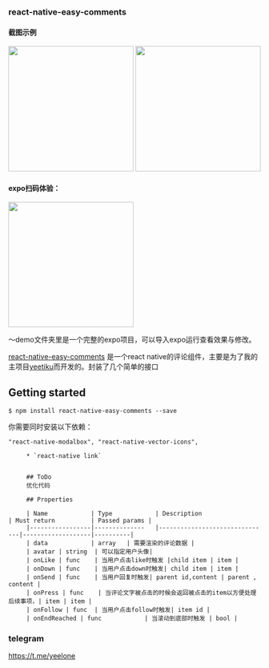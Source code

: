### react-native-easy-comments 

#### 截图示例
<img src="https://wx3.sinaimg.cn/mw690/6547935dgy1fp0fr9cnmij20u01hcgs1.jpg" width=250/>      <img src="https://wx1.sinaimg.cn/mw690/6547935dgy1fp0fr96uxcj20u01hcn27.jpg" width=250/>

#### expo扫码体验：
<img src="https://wx1.sinaimg.cn/mw690/6547935dgy1fp0fx9cnauj20dj0imdgf.jpg" width=250 />

～demo文件夹里是一个完整的expo项目，可以导入expo运行查看效果与修改。

[react-native-easy-comments](https://github.com/yeelone/react-native-easy-comments) 是一个react native的评论组件，主要是为了我的主项目[yeetiku](https://github.com/yeelone/yeetiku-mobile-rn)而开发的。封装了几个简单的接口

## Getting started
`$ npm install react-native-easy-comments --save`

你需要同时安装以下依赖：

`
     "react-native-modalbox",
         "react-native-vector-icons",
         `

         * `react-native link`


         ## ToDo
         优化代码

         ## Properties

         | Name            | Type            | Description                  | Must return          | Passed params |
         |-----------------|--------------   |-------------------------------|-------------------|----------|
         | data            | array   | 需要渲染的评论数据 |
         | avatar | string  | 可以指定用户头像|
         | onLike | func    | 当用户点击like时触发 |child item | item |
         | onDown | func    | 当用户点击down时触发| child item | item |
         | onSend | func    | 当用户回复时触发| parent id,content | parent , content |
         | onPress | func    | 当评论文字被点击的时候会返回被点击的item以方便处理后续事项，| item | item |
         | onFollow | func  | 当用户点击follow时触发| item id |
         | onEndReached | func            | 当滚动到底部时触发 | bool |


### telegram 
https://t.me/yeelone
